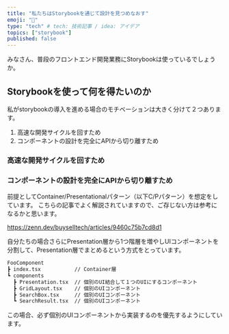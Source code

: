 ```yaml
---
title: "私たちはStorybookを通じて設計を見つめなおす"
emoji: "💬"
type: "tech" # tech: 技術記事 / idea: アイデア
topics: ["storybook"]
published: false
---
```


みなさん、普段のフロントエンド開発業務にStorybookは使っているでしょうか。

## Storybookを使って何を得たいのか

私がstorybookの導入を進める場合のモチベーションは大きく分けて２つあります。

1. 高速な開発サイクルを回すため
2. コンポーネントの設計を完全にAPIから切り離すため

### 高速な開発サイクルを回すため

### コンポーネントの設計を完全にAPIから切り離すため

前提としてContainer/Presentationalパターン（以下C/Pパターン）を想定をしています。
こちらの記事でよく解説されていますので、ご存じない方は参考になるかと思います。

https://zenn.dev/buyselltech/articles/9460c75b7cd8d1

自分たちの場合さらにPresentation層から1つ階層を増やしUIコンポーネントを分割して、Presentation層でまとめるという方式をとっています。

```txt
FooComponent
┣ index.tsx           // Container層
┗ components
  ┣ Presentation.tsx  // 個別のUI結合して１つのUIにするコンポーネント
  ┣ GridLayout.tsx    // 個別のUIコンポーネント
  ┣ SearchBox.tsx     // 個別のUIコンポーネント
  ┗ SearchResult.tsx  // 個別のUIコンポーネント
```

この場合、必ず個別のUIコンポーネントから実装するのを優先するようにしています。
